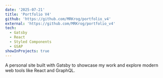 ```yaml
---
date: '2025-07-21'
title: 'Portfolio V4'
github: 'https://github.com/MRKrog/portfolio_v4'
external: 'https://github.com/MRKrog/portfolio_v4'
tech:
  - Gatsby
  - React
  - Styled Components
  - GSAP
showInProjects: true
---
```


A personal site built with Gatsby to showcase my work and explore modern web tools like React and GraphQL.
